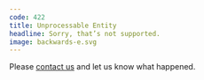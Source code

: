 ```yaml
---
code: 422
title: Unprocessable Entity
headline: Sorry, that’s not supported.
image: backwards-e.svg
---
```

Please [contact us](https://www.ted.com/contact)
and let us know what happened.
